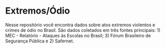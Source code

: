 # Extremos/Ódio
Nesse repositório você encontra dados sobre atos extremos violentos e crimes de ódio no Brasil. 
São dados coletados em três fontes principais: 1) MEC - Relatório - Ataques às Escolas no Brasil; 
3) Fórum Brasileiro de Segurança Pública e 2) Safernet.
